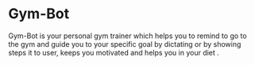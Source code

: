 # Gym-Bot
Gym-Bot is your personal gym trainer which helps you to remind to go to the gym and guide you to your specific goal by dictating or by showing steps it to user, keeps you motivated and helps you in your diet .
